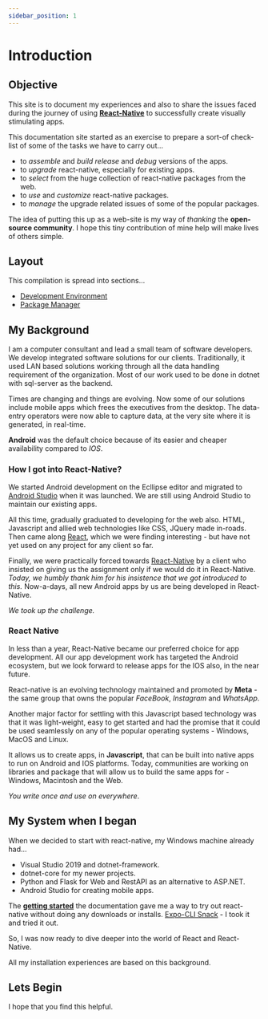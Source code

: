```yaml
---
sidebar_position: 1
---
```


# Introduction

## Objective

This site is to document my experiences and also to share the issues faced during the journey of using **[React-Native](https://reactnative.dev)** to successfully create visually stimulating apps.

This documentation site started as an exercise to prepare a sort-of check-list of some of the tasks we have to carry out...

* to *assemble* and *build* *release* and *debug* versions of the apps.
* to *upgrade* react-native, especially for existing apps.
* to *select* from the huge collection of react-native packages from the web.
* to *use* and *customize* react-native packages.
* to *manage* the upgrade related issues of some of the popular packages.

The idea of putting this up as a web-site is my way of *thanking* the **open-source community**. I hope this tiny contribution of mine help will make lives of others simple.

## Layout

This compilation is spread into sections...

* [Development Environment](basics/the-env.md)
* [Package Manager](npm/the-npm.md)

## My Background

I am a computer consultant and lead a small team of software developers. We develop integrated software solutions for our clients. Traditionally, it used LAN based solutions working through all the data handling requirement of the organization. Most of our work used to be done in dotnet with sql-server as the backend.

Times are changing and things are evolving. Now some of our solutions include mobile apps which frees the executives from the desktop. The data-entry operators were now able to capture data, at the very site where it is generated, in real-time.

**Android** was the default choice because of its easier and cheaper availability compared to *IOS*.

### How I got into React-Native?

We started Android development on the Ecllipse editor and migrated to [Android Studio](http://[develop.android.com](https://developer.android.com/studio)) when it was launched. We are still using Android Studio to maintain our existing apps.

All this time, gradually graduated to developing for the web also. HTML, Javascript and allied web technologies like CSS, JQuery made in-roads. Then came along [React](https://reactjs.com), which we were finding interesting - but have not yet used on any project for any client so far.

Finally, we were practically forced towards [React-Native](https://reactnative.dev) by a client who insisted on giving us the assignment only if we would do it in React-Native. *Today, we humbly thank him for his insistence that we got introduced to this.* Now-a-days, all new Android apps by us are being developed in React-Native.

*We took up the challenge.*

### React Native

In less than a year, React-Native became our preferred choice for app development. All our app development work has targeted the Android ecosystem, but we look forward to release apps for the IOS also, in the near future.

React-native is an evolving technology maintained and promoted by **Meta** - the same group that owns the popular *FaceBook*, *Instagram* and *WhatsApp*.

Another major factor for settling with this Javascript based technology was that it was light-weight, easy to get started and had the promise that it could be used seamlessly on any of the popular operating systems - Windows, MacOS and Linux.

It allows us to create apps, in **Javascript**, that can be built into native apps to run on Android and IOS platforms. Today, communities are working on libraries and package that will allow us to build the same apps for - Windows, Macintosh and the Web.

*You write once and use on everywhere*.

## My System when I began

When we decided to start with react-native, my Windows machine already had...

* Visual Studio 2019 and dotnet-framework.
* dotnet-core for my newer projects.
* Python and Flask for Web and RestAPI as an alternative to ASP.NET.
* Android Studio for creating mobile apps.

The **[getting started](https://reactnative.dev/docs/getting-started)** the documentation gave me a way to try out react-native without doing any downloads or installs. [Expo-CLI Snack](https://snack.expo.dev/) - I took it and tried it out.

So, I was now ready to dive deeper into the world of React and React-Native.

All my installation experiences are based on this background.

## Lets Begin

I hope that you find this helpful.
